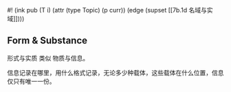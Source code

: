 #! (ink pub (T i) (attr (type Topic) (p curr)) (edge (supset [[7b.1d 名域与实域]])))

## Form & Substance

形式与实质 类似 物质与信息。

信息记录在哪里，用什么格式记录，无论多少种载体，这些载体在什么位置，信息仅只有唯一一份。